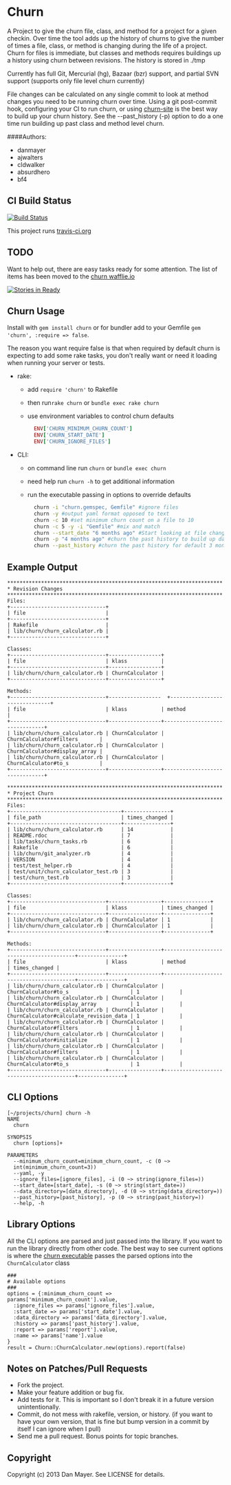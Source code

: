 Churn
===

A Project to give the churn file, class, and method for a project for a given checkin. Over time the tool adds up the history of churns to give the number of times a file, class, or method is changing during the life of a project.
Churn for files is immediate, but classes and methods requires buildings up a history using churn between revisions. The history is stored in ./tmp

Currently has full Git, Mercurial (hg), Bazaar (bzr) support, and partial SVN support (supports only file level churn currently)

File changes can be calculated on any single commit to look at method changes you need to be running churn over time. Using a git post-commit hook, configuring your CI to run churn, or using [churn-site](http://churn.picoappz.com) is the best way to build up your churn history. See the --past_history (-p) option to do a one time run building up past class and method level churn.

####Authors:
* danmayer
* ajwalters
* cldwalker
* absurdhero
* bf4

## CI Build Status

[![Build Status](https://secure.travis-ci.org/danmayer/churn.png)](http://travis-ci.org/danmayer/churn)

This project runs [travis-ci.org](http://travis-ci.org)

## TODO

Want to help out, there are easy tasks ready for some attention. The list of items has been moved to the [churn wafflie.io](http://waffle.io/danmayer/churn)

[![Stories in Ready](https://badge.waffle.io/danmayer/churn.png)](http://waffle.io/danmayer/churn)

## Churn Usage

Install with `gem install churn` or for bundler add to your Gemfile `gem 'churn', :require => false`. 

The reason you want require false is that when required by default churn is expecting to add some rake tasks, you don't really want or need it loading when running your server or tests. 

* rake:
  * add `require 'churn'` to Rakefile
  * then run`rake churn` or `bundle exec rake churn`
  * use environment variables to control churn defaults

      ``` ruby
        ENV['CHURN_MINIMUM_CHURN_COUNT']
        ENV['CHURN_START_DATE']
        ENV['CHURN_IGNORE_FILES']
      ```

* CLI:
  * on command line run `churn` or `bundle exec churn`
  * need help run `churn -h` to get additional information
  * run the executable passing in options to override defaults
 
      ``` bash
        churn -i "churn.gemspec, Gemfile" #ignore files
        churn -y #output yaml format opposed to text
        churn -c 10 #set minimum churn count on a file to 10
        churn -c 5 -y -i "Gemfile" #mix and match
        churn --start_date "6 months ago" #Start looking at file changes from 6 months ago
        churn -p "4 months ago" #churn the past history to build up data for the last 4 months
        churn --past_history #churn the past history for default 3 months to build up data
      ```

## Example Output

    **********************************************************************
    * Revision Changes
    **********************************************************************
    Files:
    +-------------------------------+
    | file                          |
    +-------------------------------+
    | Rakefile                      |
    | lib/churn/churn_calculator.rb |
    +-------------------------------+

    Classes:
    +-------------------------------+-----------------+
    | file                          | klass           |
    +-------------------------------+-----------------+
    | lib/churn/churn_calculator.rb | ChurnCalculator |
    +-------------------------------+-----------------+

    Methods:
    +-------------------------------+-----------------  +-------------------------------+
    | file                          | klass           | method                        |
    +-------------------------------+-----------------+-------------------------------+
    | lib/churn/churn_calculator.rb | ChurnCalculator | ChurnCalculator#filters       |
    | lib/churn/churn_calculator.rb | ChurnCalculator | ChurnCalculator#display_array |
    | lib/churn/churn_calculator.rb | ChurnCalculator | ChurnCalculator#to_s          |
    +-------------------------------+-----------------+-------------------------------+

    **********************************************************************
    * Project Churn
    **********************************************************************
    Files:
    +------------------------------------+---------------+
    | file_path                          | times_changed |
    +------------------------------------+---------------+
    | lib/churn/churn_calculator.rb      | 14            |
    | README.rdoc                        | 7             |
    | lib/tasks/churn_tasks.rb           | 6             |
    | Rakefile                           | 6             |
    | lib/churn/git_analyzer.rb          | 4             |
    | VERSION                            | 4             |
    | test/test_helper.rb                | 4             |
    | test/unit/churn_calculator_test.rb | 3             |
    | test/churn_test.rb                 | 3             |
    +------------------------------------+---------------+

    Classes:
    +-------------------------------+-----------------+---------------+
    | file                          | klass           | times_changed |
    +-------------------------------+-----------------+---------------+
    | lib/churn/churn_calculator.rb | ChurnCalculator | 1             |
    | lib/churn/churn_calculator.rb | ChurnCalculator | 1             |
    +-------------------------------+-----------------+---------------+

    Methods:
    +-------------------------------+-----------------+-----------------------------------------+---------------+
    | file                          | klass           | method                                  | times_changed |
    +-------------------------------+-----------------+-----------------------------------------+---------------+
    | lib/churn/churn_calculator.rb | ChurnCalculator | ChurnCalculator#to_s                    | 1             |
    | lib/churn/churn_calculator.rb | ChurnCalculator | ChurnCalculator#display_array           | 1             |
    | lib/churn/churn_calculator.rb | ChurnCalculator | ChurnCalculator#calculate_revision_data | 1             |
    | lib/churn/churn_calculator.rb | ChurnCalculator | ChurnCalculator#filters                 | 1             |
    | lib/churn/churn_calculator.rb | ChurnCalculator | ChurnCalculator#initialize              | 1             |
    | lib/churn/churn_calculator.rb | ChurnCalculator | ChurnCalculator#filters                 | 1             |
    | lib/churn/churn_calculator.rb | ChurnCalculator | ChurnCalculator#to_s                    | 1             |
    +-------------------------------+-----------------+-----------------------------------------+---------------+

## CLI Options

    [~/projects/churn] churn -h
    NAME
      churn

    SYNOPSIS
      churn [options]+

    PARAMETERS
      --minimum_churn_count=minimum_churn_count, -c (0 ~>
      int(minimum_churn_count=3))
      --yaml, -y
      --ignore_files=[ignore_files], -i (0 ~> string(ignore_files=))
      --start_date=[start_date], -s (0 ~> string(start_date=))
      --data_directory=[data_directory], -d (0 ~> string(data_directory=))
      --past_history=[past_history], -p (0 ~> string(past_history=))
      --help, -h
      
## Library Options

All the CLI options are parsed and just passed into the library. If you want to run the library directly from other code. The best way to see current options is where the [churn executable](https://github.com/danmayer/churn/blob/master/bin/churn) passes the parsed options into the `ChurnCalculator` class
    
    ###
    # Available options
    ###
    options = {:minimum_churn_count => params['minimum_churn_count'].value,
      :ignore_files => params['ignore_files'].value,
      :start_date => params['start_date'].value,
      :data_directory => params['data_directory'].value,
      :history => params['past_history'].value,
      :report => params['report'].value,
      :name => params['name'].value
    }
    result = Churn::ChurnCalculator.new(options).report(false)

## Notes on Patches/Pull Requests

* Fork the project.
* Make your feature addition or bug fix.
* Add tests for it. This is important so I don't break it in a
  future version unintentionally.
* Commit, do not mess with rakefile, version, or history.
  (if you want to have your own version, that is fine but
   bump version in a commit by itself I can ignore when I pull)
* Send me a pull request. Bonus points for topic branches.

## Copyright

Copyright (c) 2013 Dan Mayer. See LICENSE for details.
